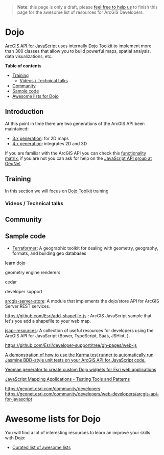 > **Note**: this page is only a draft, please [feel free to help us](https://github.com/hhkaos/awesome-arcgis#contributions) to finish this page for the awesome list of resources for ArcGIS Developers.

# Dojo
[ArcGIS API for JavaScript](http://js.arcgis.com) uses internally
[Dojo Toolkit](https://dojotoolkit.org/) to implement more than 300 classes that
allow you to build powerful maps, spatial analysis, data visualizations, etc.

<!-- START doctoc generated TOC please keep comment here to allow auto update -->
<!-- DON'T EDIT THIS SECTION, INSTEAD RE-RUN doctoc TO UPDATE -->
**Table of contents**

  - [Training](#training)
    - [Videos / Technical talks](#videos--technical-talks)
  - [Community](#community)
  - [Sample code](#sample-code)
- [Awesome lists for Dojo](#awesome-lists-for-dojo)

<!-- END doctoc generated TOC please keep comment here to allow auto update -->

## Introduction
At this point in time there are two generations of the ArcGIS API been maintained:
* [3.x generation](3.x): for 2D maps
* [4.x generation](4.x): integrates 2D and 3D

If you are familiar with the ArcGIS API you can check this
[functionality matrix](https://developers.arcgis.com/javascript/latest/guide/choose-version/index.html),
if you are not you can ask for help on the [JavaScript API group at GeoNet](https://geonet.esri.com/community/developers/web-developers/arcgis-api-for-javascript).

## Training
In this section we will focus on [Dojo Toolkit](https://dojotoolkit.org/) training


### Videos / Technical talks
## Community
## Sample code


* [Terraformer](https://github.com/Esri/Terraformer): A geographic toolkit for dealing with geometry, geography, formats, and building geo databases



learn dojo

geometry engine
renderers

cedar

developer support

[arcgis-server-store](https://github.com/thollingshead/arcgis-server-store):
A module that implements the dojo/store API for ArcGIS Server REST services.

https://github.com/Esri/add-shapefile-js : ArcGIS JavaScript sample that let's you add a shapefile to your web map.

[jsapi-resources](https://github.com/Esri/jsapi-resources): A collection of useful resources for developers using the ArcGIS API for JavaScript (Bower, TypeScript, Saas, JSHint, ).

https://github.com/Esri/developer-support/tree/gh-pages/web-js

[A demonstration of how to use the Karma test runner to automatically run Jasmine BDD-style unit tests on your ArcGIS API for JavaScript code.](https://github.com/tomwayson/esri-karma-tutorial)

[Yeoman generator to create custom Dojo widgets for Esri web applications](https://github.com/tomwayson/generator-esri-widget)

[JavaScript Mapping Applications - Testing Tools and Patterns](http://www.esri.com/videos/watch?videoid=4281&channelid=LegacyVideo&isLegacy=true&title=javascript-mapping-applications---testing-tools-and-patterns)

https://geonet.esri.com/community/developers
https://geonet.esri.com/community/developers/web-developers/arcgis-api-for-javascript

# Awesome lists for Dojo
You will find a lot of interesting resources to learn an improve your skills
with Dojo:
* [Curated list of awesome lists](https://github.com/sindresorhus/awesome)
